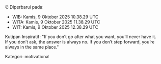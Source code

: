 ⏰ Diperbarui pada:
- WIB: Kamis, 9 Oktober 2025 10.38.29 UTC
- WITA: Kamis, 9 Oktober 2025 11.38.29 UTC
- WIT: Kamis, 9 Oktober 2025 12.38.29 UTC

Kutipan Inspiratif:
"If you don’t go after what you want, you’ll never have it. If you don’t ask, the answer is always no. If you don’t step forward, you’re always in the same place."


Kategori: motivational

